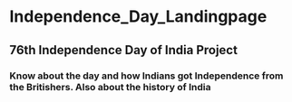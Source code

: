 # Independence_Day_Landingpage
## 76th Independence Day of India Project
### Know about the day and how Indians got Independence from the Britishers. Also about the history of India
